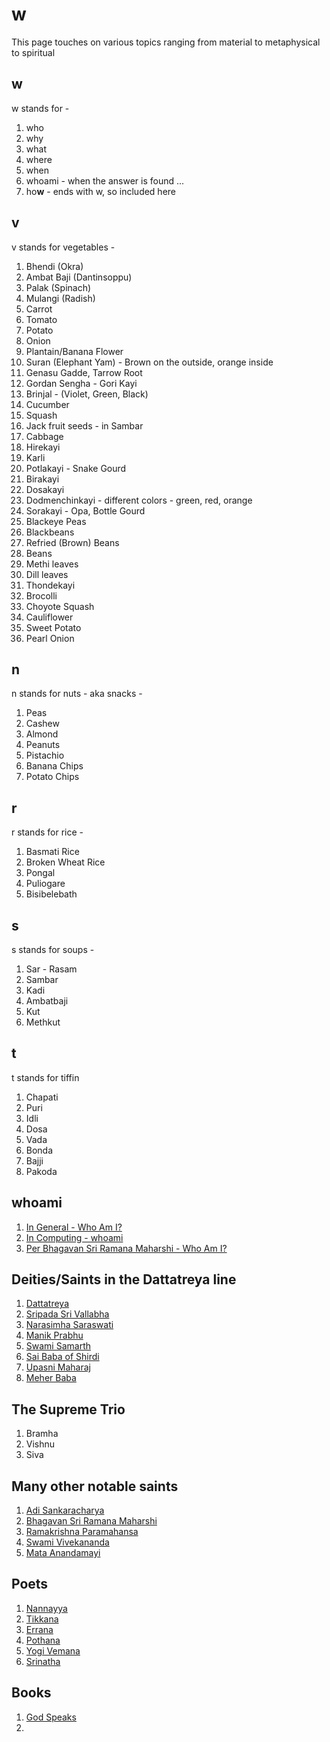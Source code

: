 # w

This page touches on various topics ranging from material to metaphysical to spiritual

## w
w stands for -
  1. who
  2. why
  3. what
  4. where
  5. when
  6. whoami - when the answer is found ...
  7. ho**w** - ends with w, so included here
  
## v
v stands for vegetables -
  1. Bhendi (Okra)
  2. Ambat Baji (Dantinsoppu)
  3. Palak (Spinach)
  4. Mulangi (Radish)
  5. Carrot
  6. Tomato
  7. Potato
  8. Onion
  9. Plantain/Banana Flower
  10. Suran (Elephant Yam) - Brown on the outside, orange inside
  11. Genasu Gadde, Tarrow Root
  12. Gordan Sengha - Gori Kayi
  13. Brinjal - (Violet, Green, Black)
  14. Cucumber
  15. Squash
  16. Jack fruit seeds - in Sambar
  17. Cabbage
  18. Hirekayi
  19. Karli
  20. Potlakayi - Snake Gourd
  21. Birakayi
  22. Dosakayi
  23. Dodmenchinkayi - different colors - green, red, orange
  24. Sorakayi - Opa, Bottle Gourd
  25. Blackeye Peas
  26. Blackbeans
  27. Refried (Brown) Beans
  28. Beans
  29. Methi leaves
  30. Dill leaves
  31. Thondekayi
  32. Brocolli
  33. Choyote Squash
  34. Cauliflower
  35. Sweet Potato
  36. Pearl Onion

## n
n stands for nuts - aka snacks -
  1. Peas
  2. Cashew
  3. Almond
  4. Peanuts
  5. Pistachio
  6. Banana Chips
  7. Potato Chips
  
## r
r stands for rice -
  1. Basmati Rice
  2. Broken Wheat Rice
  3. Pongal
  4. Puliogare
  5. Bisibelebath
  
## s
s stands for soups -
  1. Sar - Rasam
  2. Sambar
  3. Kadi
  4. Ambatbaji
  5. Kut
  6. Methkut
  
## t
t stands for tiffin
  1. Chapati
  2. Puri
  3. Idli
  4. Dosa
  5. Vada
  6. Bonda
  7. Bajji
  8. Pakoda
  
## whoami
  1. [In General - Who Am I?](https://en.wikipedia.org/wiki/Who_Am_I%3F)
  2. [In Computing - whoami](https://en.wikipedia.org/wiki/Whoami)
  2. [Per Bhagavan Sri Ramana Maharshi - Who Am I?](https://www.sriramanamaharshi.org/wp-content/uploads/2012/12/who_am_I.pdf)

## Deities/Saints in the Dattatreya line
  1. [Dattatreya](https://en.wikipedia.org/wiki/Dattatreya)
  2. [Sripada Sri Vallabha](https://en.wikipedia.org/wiki/Sripada_Sri_Vallabha)
  3. [Narasimha Saraswati](https://en.wikipedia.org/wiki/Narasimha_Saraswati)
  4. [Manik Prabhu](https://en.wikipedia.org/wiki/Manik_Prabhu)
  5. [Swami Samarth](https://en.wikipedia.org/wiki/Swami_Samarth)
  6. [Sai Baba of Shirdi](https://en.wikipedia.org/wiki/Sai_Baba_of_Shirdi)
  7. [Upasni Maharaj](https://en.wikipedia.org/wiki/Upasani_Maharaj)
  8. [Meher Baba](https://en.wikipedia.org/wiki/Meher_Baba)
  
## The Supreme Trio
  1. Bramha
  2. Vishnu
  3. Siva

## Many other notable saints
  1. [Adi Sankaracharya]()
  2. [Bhagavan Sri Ramana Maharshi]()
  3. [Ramakrishna Paramahansa]()
  4. [Swami Vivekananda]()
  5. [Mata Anandamayi]()
  
## Poets
  1. [Nannayya]()
  2. [Tikkana]()
  3. [Errana]()
  4. [Pothana](https://en.wikipedia.org/wiki/Pothana)
  5. [Yogi Vemana]()
  6. [Srinatha]()

## Books
  1. [God Speaks](https://en.wikipedia.org/wiki/God_Speaks)
  2. 
